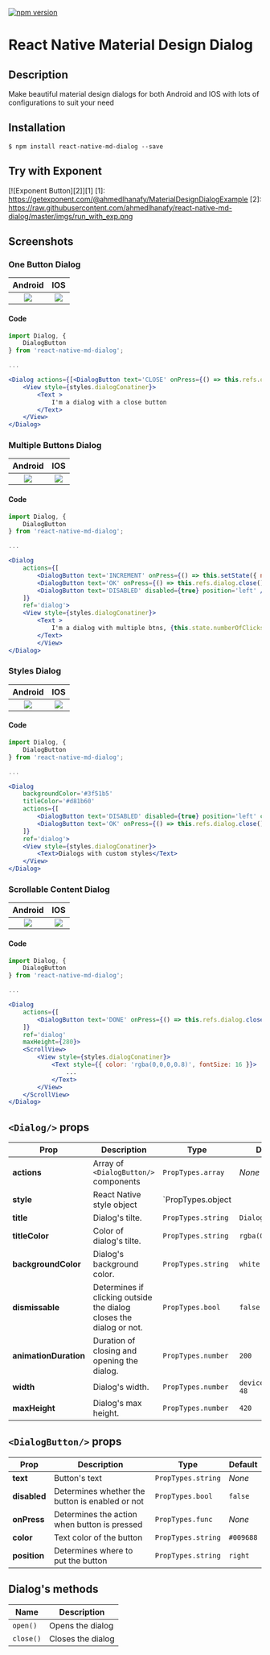 [![npm version](https://badge.fury.io/js/react-native-md-dialog.svg)](https://badge.fury.io/js/react-native-md-dialog)
# React Native Material Design Dialog

## Description
Make beautiful material design dialogs for both Android and IOS with lots of configurations to suit your need

## Installation

`$ npm install react-native-md-dialog --save`

## Try with Exponent

[![Exponent Button][2]][1]
  [1]: https://getexponent.com/@ahmedlhanafy/MaterialDesignDialogExample
  [2]: https://raw.githubusercontent.com/ahmedlhanafy/react-native-md-dialog/master/imgs/run_with_exp.png 

## Screenshots

### One Button Dialog
Android             |  IOS
:------------------:|:-------------------------:
![](https://raw.githubusercontent.com/ahmedlhanafy/react-native-md-dialog/master/imgs/one_button_android.png)  |  ![](https://raw.githubusercontent.com/ahmedlhanafy/react-native-md-dialog/master/imgs/one_button_ios.png)

#### Code
```jsx
import Dialog, { 
    DialogButton 
} from 'react-native-md-dialog';

...

<Dialog actions={[<DialogButton text='CLOSE' onPress={() => this.refs.dialog.close()} position='right'/>]} ref='dialog'>
    <View style={styles.dialogConatiner}>
        <Text >
            I'm a dialog with a close button
        </Text>
    </View>
</Dialog>
```

### Multiple Buttons Dialog
Android             |  IOS
:------------------:|:-------------------------:
![](https://raw.githubusercontent.com/ahmedlhanafy/react-native-md-dialog/master/imgs/multiple_buttons_android.png)  |  ![](https://raw.githubusercontent.com/ahmedlhanafy/react-native-md-dialog/master/imgs/multiple_buttons_ios.png)

#### Code
```jsx
import Dialog, { 
    DialogButton 
} from 'react-native-md-dialog';

...

<Dialog 
    actions={[
        <DialogButton text='INCREMENT' onPress={() => this.setState({ numberOfClicks: this.state.numberOfClicks + 1})}/>,
        <DialogButton text='OK' onPress={() => this.refs.dialog.close()}/>,
        <DialogButton text='DISABLED' disabled={true} position='left' />
    ]} 
    ref='dialog'>
    <View style={styles.dialogConatiner}>
        <Text >
            I'm a dialog with multiple btns, {this.state.numberOfClicks}
        </Text>
        </View>
</Dialog>
```

### Styles Dialog
Android             |  IOS
:------------------:|:-------------------------:
![](https://raw.githubusercontent.com/ahmedlhanafy/react-native-md-dialog/master/imgs/styled_dialog_android.png)  |  ![](https://raw.githubusercontent.com/ahmedlhanafy/react-native-md-dialog/master/imgs/styled_dialog_ios.png)

#### Code 
```jsx 
import Dialog, { 
    DialogButton 
} from 'react-native-md-dialog';

...

<Dialog 
    backgroundColor='#3f51b5' 
    titleColor='#d81b60'
    actions={[
        <DialogButton text='DISABLED' disabled={true} position='left' color='#ffeb3b' />,            
        <DialogButton text='OK' onPress={() => this.refs.dialog.close()} color='#d81b60'/>
    ]} 
    ref='dialog'>
    <View style={styles.dialogConatiner}>
        <Text>Dialogs with custom styles</Text>
    </View>
</Dialog>
```


### Scrollable Content Dialog
Android             |  IOS
:------------------:|:-------------------------:
![](https://raw.githubusercontent.com/ahmedlhanafy/react-native-md-dialog/master/imgs/scrollable_content_android.png)  |  ![](https://raw.githubusercontent.com/ahmedlhanafy/react-native-md-dialog/master/imgs/scrollable_content_ios.png)

#### Code
```jsx
import Dialog, { 
    DialogButton 
} from 'react-native-md-dialog';

...

<Dialog 
    actions={[
        <DialogButton text='DONE' onPress={() => this.refs.dialog.close()} />
    ]} 
    ref='dialog'
    maxHeight={280}>
    <ScrollView>
        <View style={styles.dialogConatiner}>
            <Text style={{ color: 'rgba(0,0,0,0.8)', fontSize: 16 }}>
                ...
            </Text>
        </View>
    </ScrollView>
</Dialog>
```

## `<Dialog/>` props

| Prop | Description | Type | Default |
|---|---|---|---|
|**actions**|Array of `<DialogButton/>` components |`PropTypes.array`|*None*|
|**style**|React Native style object |`PropTypes.object || PropTypes.array`|*None*|
|**title**|Dialog's tilte. |`PropTypes.string`|`Dialog`|
|**titleColor**|Color of dialog's tilte. |`PropTypes.string`|`rgba(0,0,0,0.8)`|
|**backgroundColor**|Dialog's background color. |`PropTypes.string`|`white`|
|**dismissable**|Determines if clicking outside the dialog closes the dialog or not. |`PropTypes.bool`|`false`|
|**animationDuration**|Duration of closing and opening the dialog. |`PropTypes.number`|`200`|
|**width**|Dialog's width. |`PropTypes.number`|`deviceWidth - 48`|
|**maxHeight**|Dialog's max height. |`PropTypes.number`|`420`|


## `<DialogButton/>` props

| Prop | Description | Type | Default |
|---|---|---|---|
|**text**|Button's text |`PropTypes.string`|*None*|
|**disabled**|Determines whether the button is enabled or not |`PropTypes.bool`|`false`|
|**onPress**|Determines the action when button is pressed |`PropTypes.func`|*None*|
|**color**|Text color of the button |`PropTypes.string`|`#009688`|
|**position**|Determines where to put the button |`PropTypes.string`|`right`|

## Dialog's methods
| Name | Description | 
|---|---|
|`open()`|Opens the dialog |
|`close()`|Closes the dialog |

